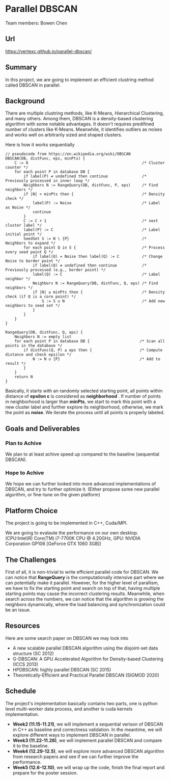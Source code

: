 # Parallel DBSCAN
Team members: Bowen Chen

## Url
https://vertexc.github.io/parallel-dbscan/

## Summary
In this project, we are going to implement an efficient clustring method called DBSCAN in parallel.

## Background
There are multiple clustring methods, like K-Means, Hierarchical Clustering, and many others. Among them, DBSCAN is a density-based clustering algorithm with some notable advantages. It doesn't requires predifined number of clusters like K-Means. Meanwhile, it identifies outliers as noises and works well on arbitrarily sized and shaped clusters. 

Here is how it works sequentially
```golang
// pseudocode from https://en.wikipedia.org/wiki/DBSCAN
DBSCAN(DB, distFunc, eps, minPts) {
    C := 0                                                  /* Cluster counter */
    for each point P in database DB {
        if label(P) ≠ undefined then continue               /* Previously processed in inner loop */
        Neighbors N := RangeQuery(DB, distFunc, P, eps)     /* Find neighbors */
        if |N| < minPts then {                              /* Density check */
            label(P) := Noise                               /* Label as Noise */
            continue
        }
        C := C + 1                                          /* next cluster label */
        label(P) := C                                       /* Label initial point */
        SeedSet S := N \ {P}                                /* Neighbors to expand */
        for each point Q in S {                             /* Process every seed point Q */
            if label(Q) = Noise then label(Q) := C          /* Change Noise to border point */
            if label(Q) ≠ undefined then continue           /* Previously processed (e.g., border point) */
            label(Q) := C                                   /* Label neighbor */
            Neighbors N := RangeQuery(DB, distFunc, Q, eps) /* Find neighbors */
            if |N| ≥ minPts then {                          /* Density check (if Q is a core point) */
                S := S ∪ N                                  /* Add new neighbors to seed set */
            }
        }
    }
}

RangeQuery(DB, distFunc, Q, eps) {
    Neighbors N := empty list
    for each point P in database DB {                      /* Scan all points in the database */
        if distFunc(Q, P) ≤ eps then {                     /* Compute distance and check epsilon */
            N := N ∪ {P}                                   /* Add to result */
        }
    }
    return N
}
```
Basically, it starts with an randomly selected starting point, all points within distance of **epsilon ε** is considered as **neighborhood** . If number of points in neighborhood is larger than **minPts**, we start to mark this point with a new cluster label and further explore its neighborhood, otherwise, we mark the point as **noise**. We iterate the process until all points is properly labeled.

## Goals and Deliverables
### Plan to Achive
We plan to at least achive speed up compared to the baseline (sequential DBSCAN).

### Hope to Achive
We hope we can further looked into more advanced implementations of DBSCAN, and try to further optimize it. 
(Either propose some new parallel algorithm, or fine-tune on the given platform)

## Platform Choice
The project is going to be implemented in C++, Cuda/MPI.

We are going to evalaute the performance on our own desktop. (CPU:Intel(R) Core(TM) i7-7700K CPU @ 4.20GHz, GPU: NVIDIA Corporation GP106 [GeForce GTX 1060 3GB])

## The Challenges
First of all, it is non-trivial to write efficient parallel code for DBSCAN. We can notice that **RangeQuery** is the computationally intensive part where we can potentially make it parallel. However, for the higher level of parallism, we have to fix the starting point and search on top of that, having multiple starting points may cause the incorrect clustering results. Meanwhile, when search across the numbers, we can notice that the algorithm is growing the neighbors dynamically, where the load balancing and synchronization could be an issue.

## Resources
Here are some search paper on DBSCAN we may look into
- A new scalable parallel DBSCAN algorithm using the disjoint-set data structure (SC 2012)
- G-DBSCAN: A GPU Accelerated Algorithm for Density-based Clustering (ICCS 2013)
- HPDBSCAN: highly parallel DBSCAN (SC 2015)
- Theoretically-Efficient and Practical Parallel DBSCAN (SIGMOD 2020)


## Schedule
The project's implementation basically contains two parts, one is python level multi-worker data process, and another is cuda kernels implementation.
- **Week2 (11.15-11.21)**, we will implement a sequential verison of DBSCAN in C++ as baseline and correctness validation. In the meantime, we will explore different ways to implement DBSCAN in parallel. 
- **Week3 (11.22-11.28)**, we will implement parallel DBSCAN and compare it to the baseline.
- **Week4 (12.29-12.5)**, we will explore more advanced DBSCAN algorithm from research papers and see if we can further improve the performance.
- **Week5 (12.6-12.10)**, we will wrap up the code, finish the final report and prepare for the poster session.

